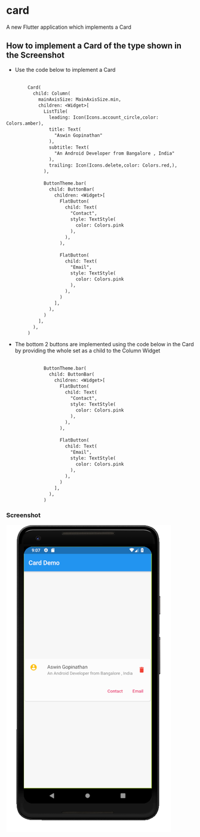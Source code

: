 # card

A new Flutter application which implements a Card

## How to implement a Card of the type shown in the Screenshot

- Use the code below to implement a Card

```

        Card(
          child: Column(
            mainAxisSize: MainAxisSize.min,
            children: <Widget>[
              ListTile(
                leading: Icon(Icons.account_circle,color: Colors.amber),
                title: Text(
                  "Aswin Gopinathan"
                ),
                subtitle: Text(
                  "An Android Developer from Bangalore , India"
                ),
                trailing: Icon(Icons.delete,color: Colors.red,),
              ),

              ButtonTheme.bar(
                child: ButtonBar(
                  children: <Widget>[
                    FlatButton(
                      child: Text(
                        "Contact",
                        style: TextStyle(
                          color: Colors.pink
                        ),
                      ),
                    ),

                    FlatButton(
                      child: Text(
                        "Email",
                        style: TextStyle(
                          color: Colors.pink
                        ),
                      ),
                    )
                  ],
                ),
              )
            ],
          ),
        )

```

- The bottom 2 buttons are implemented using the code below in the Card by providing the whole set 
as a child to the Column Widget

```

              ButtonTheme.bar(
                child: ButtonBar(
                  children: <Widget>[
                    FlatButton(
                      child: Text(
                        "Contact",
                        style: TextStyle(
                          color: Colors.pink
                        ),
                      ),
                    ),

                    FlatButton(
                      child: Text(
                        "Email",
                        style: TextStyle(
                          color: Colors.pink
                        ),
                      ),
                    )
                  ],
                ),
              )

```

### Screenshot

![](./screenshot/screen.png)